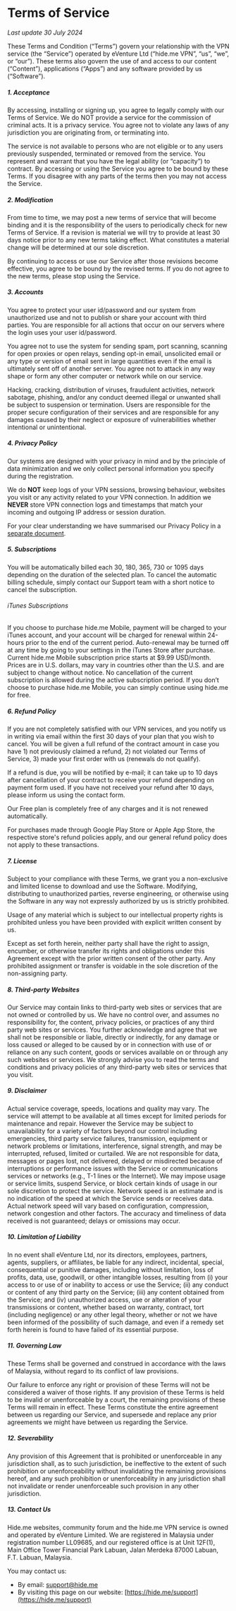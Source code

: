 Terms of Service
================

_Last update 30 July 2024_

These Terms and Condition (“Terms”) govern your relationship with the VPN service (the “Service”) operated by eVenture Ltd (“hide.me VPN”, “us”, “we”, or “our”). These terms also govern the use of and access to our content (“Content”), applications (“Apps”) and any software provided by us (“Software”).

##### 1\. Acceptance

By accessing, installing or signing up, you agree to legally comply with our Terms of Service. We do NOT provide a service for the commission of criminal acts. It is a privacy service. You agree not to violate any laws of any jurisdiction you are originating from, or terminating into.  
  
The service is not available to persons who are not eligible or to any users previously suspended, terminated or removed from the service. You represent and warrant that you have the legal ability (or “capacity”) to contract. By accessing or using the Service you agree to be bound by these Terms. If you disagree with any parts of the terms then you may not access the Service.

##### 2\. Modification

From time to time, we may post a new terms of service that will become binding and it is the responsibility of the users to periodically check for new Terms of Service. If a revision is material we will try to provide at least 30 days notice prior to any new terms taking effect. What constitutes a material change will be determined at our sole discretion.  
  
By continuing to access or use our Service after those revisions become effective, you agree to be bound by the revised terms. If you do not agree to the new terms, please stop using the Service.

##### 3\. Accounts

You agree to protect your user id/password and our system from unauthorized use and not to publish or share your account with third parties. You are responsible for all actions that occur on our servers where the login uses your user id/password.  
  
You agree not to use the system for sending spam, port scanning, scanning for open proxies or open relays, sending opt-in email, unsolicited email or any type or version of email sent in large quantities even if the email is ultimately sent off of another server. You agree not to attack in any way shape or form any other computer or network while on our service.  
  
Hacking, cracking, distribution of viruses, fraudulent activities, network sabotage, phishing, and/or any conduct deemed illegal or unwanted shall be subject to suspension or termination. Users are responsible for the proper secure configuration of their services and are responsible for any damages caused by their neglect or exposure of vulnerabilities whether intentional or unintentional.

##### 4\. Privacy Policy

Our systems are designed with your privacy in mind and by the principle of data minimization and we only collect personal information you specify during the registration.  
  
We do **NOT** keep logs of your VPN sessions, browsing behaviour, websites you visit or any activity related to your VPN connection. In addition we **NEVER** store VPN connection logs and timestamps that match your incoming and outgoing IP address or session duration.  
  
For your clear understanding we have summarised our Privacy Policy in a [separate document](https://hide.me/en/privacy).

##### 5\. Subscriptions

You will be automatically billed each 30, 180, 365, 730 or 1095 days depending on the duration of the selected plan. To cancel the automatic billing schedule, simply contact our Support team with a short notice to cancel the subscription.

###### iTunes Subscriptions

If you choose to purchase hide.me Mobile, payment will be charged to your iTunes account, and your account will be charged for renewal within 24-hours prior to the end of the current period. Auto-renewal may be turned off at any time by going to your settings in the iTunes Store after purchase. Current hide.me Mobile subscription price starts at $9.99 USD/month. Prices are in U.S. dollars, may vary in countries other than the U.S. and are subject to change without notice. No cancellation of the current subscription is allowed during the active subscription period. If you don’t choose to purchase hide.me Mobile, you can simply continue using hide.me for free.

##### 6\. Refund Policy

If you are not completely satisfied with our VPN services, and you notify us in writing via email within the first 30 days of your plan that you wish to cancel. You will be given a full refund of the contract amount in case you have 1) not previously claimed a refund, 2) not violated our Terms of Service, 3) made your first order with us (renewals do not qualify).  
  
If a refund is due, you will be notified by e-mail; it can take up to 10 days after cancellation of your contract to receive your refund depending on payment form used. If you have not received your refund after 10 days, please inform us using the contact form.  
  
Our Free plan is completely free of any charges and it is not renewed automatically.  
  
For purchases made through Google Play Store or Apple App Store, the respective store's refund policies apply, and our general refund policy does not apply to these transactions.

##### 7\. License

Subject to your compliance with these Terms, we grant you a non-exclusive and limited license to download and use the Software. Modifying, distributing to unauthorized parties, reverse engineering, or otherwise using the Software in any way not expressly authorized by us is strictly prohibited.  
  
Usage of any material which is subject to our intellectual property rights is prohibited unless you have been provided with explicit written consent by us.  
  
Except as set forth herein, neither party shall have the right to assign, encumber, or otherwise transfer its rights and obligations under this Agreement except with the prior written consent of the other party. Any prohibited assignment or transfer is voidable in the sole discretion of the non-assigning party.

##### 8\. Third-party Websites

Our Service may contain links to third-party web sites or services that are not owned or controlled by us. We have no control over, and assumes no responsibility for, the content, privacy policies, or practices of any third party web sites or services. You further acknowledge and agree that we shall not be responsible or liable, directly or indirectly, for any damage or loss caused or alleged to be caused by or in connection with use of or reliance on any such content, goods or services available on or through any such websites or services. We strongly advise you to read the terms and conditions and privacy policies of any third-party web sites or services that you visit.

##### 9\. Disclaimer

Actual service coverage, speeds, locations and quality may vary. The service will attempt to be available at all times except for limited periods for maintenance and repair. However the Service may be subject to unavailability for a variety of factors beyond our control including emergencies, third party service failures, transmission, equipment or network problems or limitations, interference, signal strength, and may be interrupted, refused, limited or curtailed. We are not responsible for data, messages or pages lost, not delivered, delayed or misdirected because of interruptions or performance issues with the Service or communications services or networks (e.g., T-1 lines or the Internet). We may impose usage or service limits, suspend Service, or block certain kinds of usage in our sole discretion to protect the service. Network speed is an estimate and is no indication of the speed at which the Service sends or receives data. Actual network speed will vary based on configuration, compression, network congestion and other factors. The accuracy and timeliness of data received is not guaranteed; delays or omissions may occur.

##### 10\. Limitation of Liability

In no event shall eVenture Ltd, nor its directors, employees, partners, agents, suppliers, or affiliates, be liable for any indirect, incidental, special, consequential or punitive damages, including without limitation, loss of profits, data, use, goodwill, or other intangible losses, resulting from (i) your access to or use of or inability to access or use the Service; (ii) any conduct or content of any third party on the Service; (iii) any content obtained from the Service; and (iv) unauthorized access, use or alteration of your transmissions or content, whether based on warranty, contract, tort (including negligence) or any other legal theory, whether or not we have been informed of the possibility of such damage, and even if a remedy set forth herein is found to have failed of its essential purpose.

##### 11\. Governing Law

These Terms shall be governed and construed in accordance with the laws of Malaysia, without regard to its conflict of law provisions.  
  
Our failure to enforce any right or provision of these Terms will not be considered a waiver of those rights. If any provision of these Terms is held to be invalid or unenforceable by a court, the remaining provisions of these Terms will remain in effect. These Terms constitute the entire agreement between us regarding our Service, and supersede and replace any prior agreements we might have between us regarding the Service.

##### 12\. Severability

Any provision of this Agreement that is prohibited or unenforceable in any jurisdiction shall, as to such jurisdiction, be ineffective to the extent of such prohibition or unenforceability without invalidating the remaining provisions hereof, and any such prohibition or unenforceability in any jurisdiction shall not invalidate or render unenforceable such provision in any other jurisdiction.

##### 13\. Contact Us

Hide.me websites, community forum and the hide.me VPN service is owned and operated by eVenture Limited. We are registered in Malaysia under registration number LL09685, and our registered office is at Unit 12F(1), Main Office Tower Financial Park Labuan, Jalan Merdeka 87000 Labuan, F.T. Labuan, Malaysia.  
  
You may contact us:

*   By email: [support@hide.me](mailto:support@hide.me)
*   By visiting this page on our website: [https://hide.me/support](https://hide.me/support)
